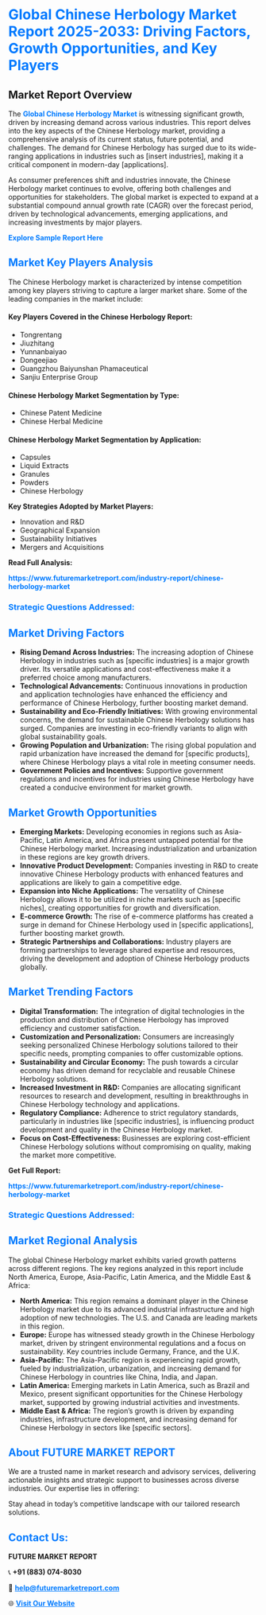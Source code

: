 <h1 style="color: #007BFF;">Global Chinese Herbology Market Report 2025-2033: Driving Factors, Growth Opportunities, and Key Players</h1>

<section id="overview">
<h2>Market Report Overview</h2>
<p>The <a href="https://www.futuremarketreport.com/industry-report/chinese-herbology-market" style="color: #007BFF; text-decoration: none;"><strong>Global Chinese Herbology Market</strong></a> is witnessing significant growth, driven by increasing demand across various industries. This report delves into the key aspects of the Chinese Herbology market, providing a comprehensive analysis of its current status, future potential, and challenges. The demand for Chinese Herbology has surged due to its wide-ranging applications in industries such as [insert industries], making it a critical component in modern-day [applications].</p>
<p>As consumer preferences shift and industries innovate, the Chinese Herbology market continues to evolve, offering both challenges and opportunities for stakeholders. The global market is expected to expand at a substantial compound annual growth rate (CAGR) over the forecast period, driven by technological advancements, emerging applications, and increasing investments by major players.</p>
</section>

<section id="overview">
<p><a href="https://www.futuremarketreport.com/request-sample/reportId=122363" style="color: #007BFF; text-decoration: none;"><strong>Explore Sample Report Here</strong></a></p>
</section>

<section id="key-players">
<h2 style="color: #007BFF;">Market Key Players Analysis</h2>
<p>The Chinese Herbology market is characterized by intense competition among key players striving to capture a larger market share. Some of the leading companies in the market include:</p>
<h4>Key Players Covered in the Chinese Herbology Report:</h4>
<ul><li>Tongrentang</li><li>Jiuzhitang</li><li>Yunnanbaiyao</li><li>Dongeejiao</li><li>Guangzhou Baiyunshan Phamaceutical</li><li>Sanjiu Enterprise Group</li></ul>
<h4>Chinese Herbology Market Segmentation by Type:</h4>
<ul><li>Chinese Patent Medicine</li><li>Chinese Herbal Medicine</li></ul>

<h4>Chinese Herbology Market Segmentation by Application:</h4>
<ul><li>Capsules</li><li>Liquid Extracts</li><li>Granules</li><li>Powders</li><li>Chinese Herbology</li></ul>
<p><strong>Key Strategies Adopted by Market Players:</strong></p>
<ul>
<li>Innovation and R&D</li>
<li>Geographical Expansion</li>
<li>Sustainability Initiatives</li>
<li>Mergers and Acquisitions</li>
</ul>
</section>

<section>
<p><strong>Read Full Analysis: </strong></p><a href="https://www.futuremarketreport.com/industry-report/chinese-herbology-market" style="color: #007BFF; text-decoration: none;"><strong>https://www.futuremarketreport.com/industry-report/chinese-herbology-market</strong></a>
<h3 style="color: #007BFF;">Strategic Questions Addressed:</h3>
</section>

<section id="driving-factors">
<h2 style="color: #007BFF;">Market Driving Factors</h2>
<ul>
<li><strong>Rising Demand Across Industries:</strong> The increasing adoption of Chinese Herbology in industries such as [specific industries] is a major growth driver. Its versatile applications and cost-effectiveness make it a preferred choice among manufacturers.</li>
<li><strong>Technological Advancements:</strong> Continuous innovations in production and application technologies have enhanced the efficiency and performance of Chinese Herbology, further boosting market demand.</li>
<li><strong>Sustainability and Eco-Friendly Initiatives:</strong> With growing environmental concerns, the demand for sustainable Chinese Herbology solutions has surged. Companies are investing in eco-friendly variants to align with global sustainability goals.</li>
<li><strong>Growing Population and Urbanization:</strong> The rising global population and rapid urbanization have increased the demand for [specific products], where Chinese Herbology plays a vital role in meeting consumer needs.</li>
<li><strong>Government Policies and Incentives:</strong> Supportive government regulations and incentives for industries using Chinese Herbology have created a conducive environment for market growth.</li>
</ul>
</section>

<section id="growth-opportunities">
<h2 style="color: #007BFF;">Market Growth Opportunities</h2>
<ul>
<li><strong>Emerging Markets:</strong> Developing economies in regions such as Asia-Pacific, Latin America, and Africa present untapped potential for the Chinese Herbology market. Increasing industrialization and urbanization in these regions are key growth drivers.</li>
<li><strong>Innovative Product Development:</strong> Companies investing in R&D to create innovative Chinese Herbology products with enhanced features and applications are likely to gain a competitive edge.</li>
<li><strong>Expansion into Niche Applications:</strong> The versatility of Chinese Herbology allows it to be utilized in niche markets such as [specific niches], creating opportunities for growth and diversification.</li>
<li><strong>E-commerce Growth:</strong> The rise of e-commerce platforms has created a surge in demand for Chinese Herbology used in [specific applications], further boosting market growth.</li>
<li><strong>Strategic Partnerships and Collaborations:</strong> Industry players are forming partnerships to leverage shared expertise and resources, driving the development and adoption of Chinese Herbology products globally.</li>
</ul>
</section>

<section id="trending-factors">
<h2 style="color: #007BFF;">Market Trending Factors</h2>
<ul>
<li><strong>Digital Transformation:</strong> The integration of digital technologies in the production and distribution of Chinese Herbology has improved efficiency and customer satisfaction.</li>
<li><strong>Customization and Personalization:</strong> Consumers are increasingly seeking personalized Chinese Herbology solutions tailored to their specific needs, prompting companies to offer customizable options.</li>
<li><strong>Sustainability and Circular Economy:</strong> The push towards a circular economy has driven demand for recyclable and reusable Chinese Herbology solutions.</li>
<li><strong>Increased Investment in R&D:</strong> Companies are allocating significant resources to research and development, resulting in breakthroughs in Chinese Herbology technology and applications.</li>
<li><strong>Regulatory Compliance:</strong> Adherence to strict regulatory standards, particularly in industries like [specific industries], is influencing product development and quality in the Chinese Herbology market.</li>
<li><strong>Focus on Cost-Effectiveness:</strong> Businesses are exploring cost-efficient Chinese Herbology solutions without compromising on quality, making the market more competitive.</li>
</ul>
</section>

<section>
<p><strong>Get Full Report: </strong></p><a href="https://www.futuremarketreport.com/industry-report/chinese-herbology-market" style="color: #007BFF; text-decoration: none;"><strong>https://www.futuremarketreport.com/industry-report/chinese-herbology-market</strong></a>
<h3 style="color: #007BFF;">Strategic Questions Addressed:</h3>
</section>


<section id="regional-analysis">
<h2 style="color: #007BFF;">Market Regional Analysis</h2>
<p>The global Chinese Herbology market exhibits varied growth patterns across different regions. The key regions analyzed in this report include North America, Europe, Asia-Pacific, Latin America, and the Middle East & Africa:</p>
<ul>
<li><strong>North America:</strong> This region remains a dominant player in the Chinese Herbology market due to its advanced industrial infrastructure and high adoption of new technologies. The U.S. and Canada are leading markets in this region.</li>
<li><strong>Europe:</strong> Europe has witnessed steady growth in the Chinese Herbology market, driven by stringent environmental regulations and a focus on sustainability. Key countries include Germany, France, and the U.K.</li>
<li><strong>Asia-Pacific:</strong> The Asia-Pacific region is experiencing rapid growth, fueled by industrialization, urbanization, and increasing demand for Chinese Herbology in countries like China, India, and Japan.</li>
<li><strong>Latin America:</strong> Emerging markets in Latin America, such as Brazil and Mexico, present significant opportunities for the Chinese Herbology market, supported by growing industrial activities and investments.</li>
<li><strong>Middle East & Africa:</strong> The region’s growth is driven by expanding industries, infrastructure development, and increasing demand for Chinese Herbology in sectors like [specific sectors].</li>
</ul>
</section>

<footer>
<h2 style="color: #007BFF;">About FUTURE MARKET REPORT</h2>
<p>We are a trusted name in market research and advisory services, delivering actionable insights and strategic support to businesses across diverse industries. Our expertise lies in offering:</p>

<p>Stay ahead in today’s competitive landscape with our tailored research solutions.</p>

<h2 style="color: #007BFF;">Contact Us:</h2>
<p><strong>FUTURE MARKET REPORT</strong></p>
<p>📞 <strong>+91 (883) 074-8030</strong></p>
<p>📧 <strong><a href="mailto:help@futuremarketreport.com" style="color: #007BFF;">help@futuremarketreport.com</a></strong></p>
<p>🌐 <strong><a href="https://www.futuremarketreport.com/" style="color: #007BFF;">Visit Our Website</a></strong></p>
</footer>